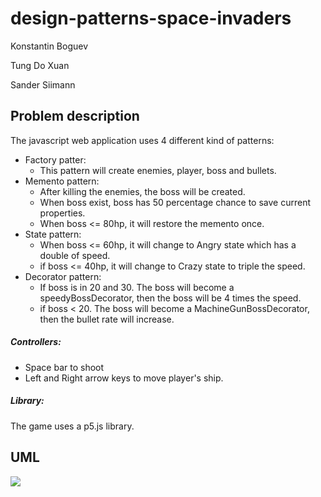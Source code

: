 # design-patterns-space-invaders

Konstantin Boguev

Tung Do Xuan

Sander Siimann

## Problem description
The javascript web application uses 4 different kind of patterns:

* Factory patter: 
  * This pattern will create enemies, player, boss and bullets.
* Memento pattern: 
  * After killing the enemies, the boss will be created. 
  * When boss exist, boss has 50 percentage chance to save current properties.
  * When boss <= 80hp, it will restore the memento once.
* State pattern:
  * When boss <= 60hp, it will change to Angry state which has a double of speed.
  * if boss <= 40hp, it will change to Crazy state to triple the speed.
* Decorator pattern: 
  * If boss is in 20 and 30. The boss will become a speedyBossDecorator, then the boss will be 4 times the speed.
  * if boss < 20. The boss will become a MachineGunBossDecorator, then the bullet rate will increase.

##### Controllers:

* Space bar to shoot
* Left and Right arrow keys to move player's ship.

##### Library:

The game uses a p5.js library.

## UML

![](https://i.imgur.com/XbdlFRV.png)
